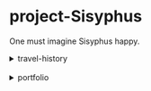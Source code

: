 <!--프로젝트명-->

# **project-Sisyphus**  
One must imagine Sisyphus happy.

<!--프로젝트명-->

<!--TRAVEL-HISTORY-->

  <details>
  <summary>travel-history</summary>
  <div markdown="1">

  - 21.08.26. 첫 날이다.
    
  </div>
  </details>
  
<!--TRAVEL-HISTORY-->
<br>
<!--PORTFOLIO-->

  <details>
  <summary>portfolio</summary>
  <div markdown="1">

  - ***Github pages를 생성하는 방법***
    - 1.
    - 2.
    - 3.
    
  </div>
  </details>
 
 <!--PORTFOLIO-->
